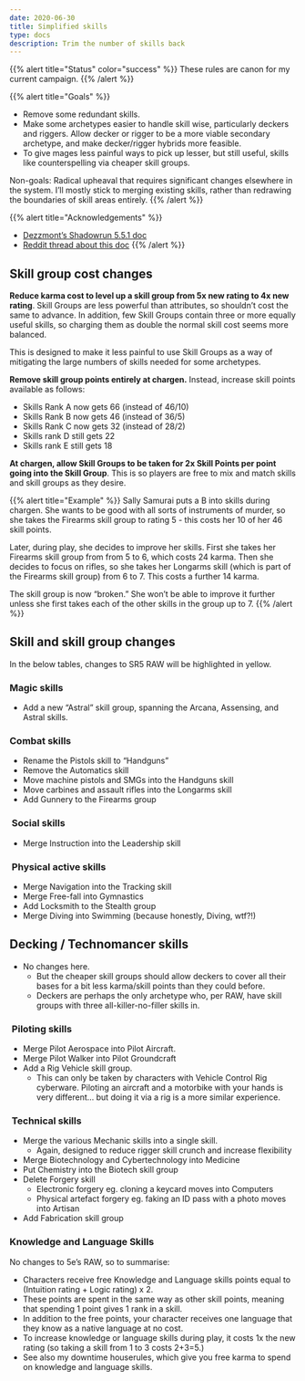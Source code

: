 ```yaml
---
date: 2020-06-30
title: Simplified skills
type: docs
description: Trim the number of skills back
---
```


{{% alert title="Status" color="success" %}}
These rules are canon for my current campaign.
{{% /alert %}}

{{% alert title="Goals" %}}
* Remove some redundant skills.
* Make some archetypes easier to handle skill wise, particularly deckers and riggers. Allow decker or rigger to be a more viable secondary archetype, and  make decker/rigger hybrids more feasible.
* To give mages less painful ways to pick up lesser, but still useful, skills like counterspelling via cheaper skill groups.

Non-goals: Radical upheaval that requires significant changes elsewhere in the system. I’ll mostly stick to merging existing skills, rather than redrawing the boundaries of skill areas entirely.
{{% /alert %}}

{{% alert title="Acknowledgements" %}}
* [Dezzmont’s Shadowrun 5.5.1 doc][1]
* [Reddit thread about this doc][2]
{{% /alert %}}

## Skill group cost changes

**Reduce karma cost to level up a skill group from 5x new rating to 4x new rating**. Skill Groups are less powerful than attributes, so shouldn’t cost the same to advance. In addition, few Skill Groups contain three or more equally useful skills, so charging them as double the normal skill cost seems more balanced.

This is designed to make it less painful to use Skill Groups as a way of mitigating the large numbers of skills needed for some archetypes.

**Remove skill group points entirely at chargen.** Instead, increase skill points available as follows:
* Skills Rank A now gets 66 (instead of 46/10)
* Skills Rank B now gets 46 (instead of 36/5)
* Skills Rank C now gets 32 (instead of 28/2)
* Skills rank D still gets 22
* Skills rank E still gets 18

**At chargen, allow Skill Groups to be taken for 2x Skill Points per point going into the Skill Group**. This is so players are free to mix and match skills and skill groups as they desire.

{{% alert title="Example" %}}
Sally Samurai puts a B into skills during chargen. She wants to be good with all sorts of instruments of murder, so she takes the Firearms skill group to rating 5 - this costs her 10 of her 46 skill points.

Later, during play, she decides to improve her skills. First she takes her Firearms skill group from from 5 to 6, which costs 24 karma. Then she decides to focus on rifles, so she takes her Longarms skill (which is part of the Firearms skill group) from 6 to 7. This costs a further 14 karma. 

The skill group is now “broken.” She won’t be able to improve it further unless she first takes each of the other skills in the group up to 7.
{{% /alert %}}


## Skill and skill group changes

In the below tables, changes to SR5 RAW will be highlighted in yellow.

### Magic skills

* Add a new “Astral” skill group, spanning the Arcana, Assensing, and Astral skills.

### Combat skills

* Rename the Pistols skill to “Handguns”
* Remove the Automatics skill
* Move machine pistols and SMGs into the Handguns skill
* Move carbines and assault rifles into the Longarms skill
* Add Gunnery to the Firearms group

###  Social skills

* Merge Instruction into the Leadership skill

###  Physical active skills

* Merge Navigation into the Tracking skill
* Merge Free-fall into Gymnastics
* Add Locksmith to the Stealth group 
* Merge Diving into Swimming (because honestly, Diving, wtf?!)

## Decking / Technomancer skills

* No changes here. 
	* But the cheaper skill groups should allow deckers to cover all their bases for a bit less karma/skill points than they could before.
	* Deckers are perhaps the only archetype who, per RAW, have skill groups with three all-killer-no-filler skills in.

###  Piloting skills

* Merge Pilot Aerospace into Pilot Aircraft.
* Merge Pilot Walker into Pilot Groundcraft
* Add a Rig Vehicle skill group.
	* This can only be taken by characters with Vehicle Control Rig cyberware. Piloting an aircraft and a motorbike with your hands is very different… but doing it via a rig is a more similar experience.

###  Technical skills

* Merge the various Mechanic skills into a single skill.
	* Again, designed to reduce rigger skill crunch and increase flexibility
* Merge Biotechnology and Cybertechnology into Medicine
* Put Chemistry into the Biotech skill group 
* Delete Forgery skill
	* Electronic forgery eg. cloning a keycard moves into Computers
	* Physical artefact forgery eg. faking an ID pass with a photo moves into Artisan
* Add Fabrication skill group 

### Knowledge and Language Skills

No changes to 5e’s RAW, so to summarise:

* Characters receive free Knowledge and Language skills points equal to (Intuition rating + Logic rating) x 2. 
* These points are spent in the same way as other skill points, meaning that spending 1 point gives 1 rank in a skill. 
* In addition to the free points, your character receives one language that they know as a native language at no cost. 
* To increase knowledge or language skills during play, it costs 1x the new rating (so taking a skill from 1 to 3 costs 2+3=5.)
* See also my downtime houserules, which give you free karma to spend on knowledge and language skills.

[1]:	https://docs.google.com/document/u/1/d/1BS29RpXycPDac6e-1MuDz5HXknSPTerL7392u1lm_SY/mobilebasic
[2]:	https://www.reddit.com/r/Shadowrun/comments/dxb3il/simplified_skill_list_for_5e_houserules/
